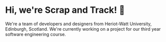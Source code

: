 # Hi, we're Scrap and Track! 👋

We're a team of developers and designers from Heriot-Watt University, Edinburgh, Scotland. We're currently working on a project for our third year software engineering course.

